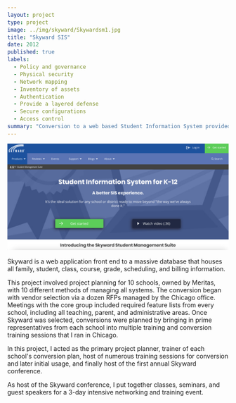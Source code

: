 ```yaml
---
layout: project
type: project
image: ../img/skyward/Skywardsm1.jpg
title: "Skyward SIS"
date: 2012
published: true
labels:
  - Policy and governance
  - Physical security
  - Network mapping
  - Inventory of assets
  - Authentication
  - Provide a layered defense
  - Secure configurations
  - Access control
summary: "Conversion to a web based Student Information System provided by Skyward."
---
```


<img class="img-fluid" src="../img/skyward/Skywardsm2.jpg">

Skyward is a web application front end to a massive database that houses all family, student, class, course, grade, scheduling, and billing information.

This project involved project planning for 10 schools, owned by Meritas, with 10 different methods of managing all systems. The conversion began with vendor selection via a dozen RFPs managed by the Chicago office. Meetings with the core group included required feature lists from every school, including all teaching, parent, and administrative areas. Once Skyward was selected, conversions were planned by bringing in prime representatives from each school into multiple training and conversion training sessions that I ran in Chicago.

In this project, I acted as the primary project planner, trainer of each school's conversion plan, host of numerous training sessions for conversion and later initial usage, and finally host of the first annual Skyward conference.

As host of the Skyward conference, I put together classes, seminars, and guest speakers for a 3-day intensive networking and training event.

